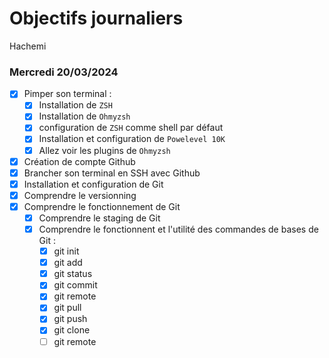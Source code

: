 # Objectifs journaliers

Hachemi

### Mercredi 20/03/2024

- [X] Pimper son terminal : 
    - [X] Installation de `ZSH`
    - [X] Installation de `Ohmyzsh`
    - [X] configuration de `ZSH` comme shell par défaut
    - [X] Installation et configuration de `Powelevel 10K`
    - [X] Allez voir les plugins de `Ohmyzsh`
- [X] Création de compte Github
- [X] Brancher son terminal en SSH avec Github
- [X] Installation et configuration de Git
- [X] Comprendre le versionning
- [X] Comprendre le fonctionnement de Git
  - [X] Comprendre le staging de Git
  - [X] Comprendre le fonctionnent et l'utilité des commandes de bases de Git :
    - [X] git init
    - [X] git add
    - [X] git status
    - [X] git commit
    - [X] git remote
    - [X] git pull
    - [X] git push
    - [X] git clone
    - [ ] git remote
